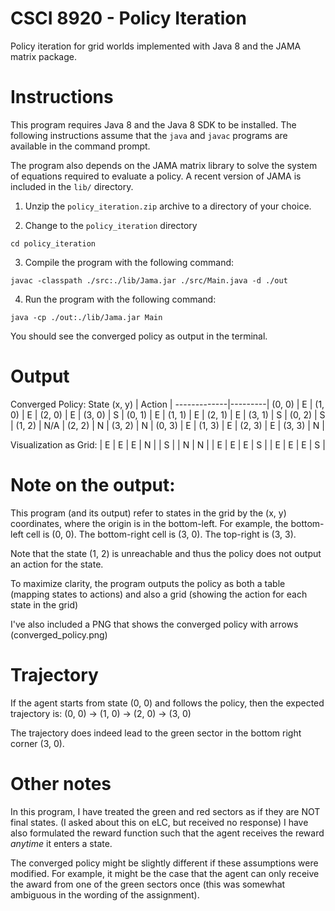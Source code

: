 # CSCI 8920 - Policy Iteration

Policy iteration for grid worlds implemented with Java 8 and the JAMA matrix package.

# Instructions
This program requires Java 8 and the Java 8 SDK to be installed.  The following instructions assume that the `java` and
`javac` programs are available in the command prompt.

The program also depends on the JAMA matrix library to solve the system of equations required to evaluate a policy.  A
recent version of JAMA is included in the `lib/` directory.

1. Unzip the `policy_iteration.zip` archive to a directory of your choice.

2. Change to the `policy_iteration` directory

`cd policy_iteration`

3. Compile the program with the following command:

`javac -classpath ./src:./lib/Jama.jar ./src/Main.java -d ./out`

4. Run the program with the following command:

`java -cp ./out:./lib/Jama.jar Main`

You should see the converged policy as output in the terminal.

# Output

 Converged Policy:
State (x, y) |  Action |
-------------|---------|
      (0, 0) |       E |
      (1, 0) |       E |
      (2, 0) |       E |
      (3, 0) |       S |
      (0, 1) |       E |
      (1, 1) |       E |
      (2, 1) |       E |
      (3, 1) |       S |
      (0, 2) |       S |
      (1, 2) |     N/A |
      (2, 2) |       N |
      (3, 2) |       N |
      (0, 3) |       E |
      (1, 3) |       E |
      (2, 3) |       E |
      (3, 3) |       N |

Visualization as Grid:
| E | E | E | N |
| S |   | N | N |
| E | E | E | S |
| E | E | E | S |


# Note on the output:

This program (and its output) refer to states in the grid by the (x, y) coordinates, where the origin is in the bottom-left.
For example, the bottom-left cell is (0, 0).  The bottom-right cell is (3, 0).  The top-right is (3, 3).

Note that the state (1, 2) is unreachable and thus the policy does not output an action for the state.

To maximize clarity, the program outputs the policy as both a table (mapping states to actions) and also a grid
(showing the action for each state in the grid)

I've also included a PNG that shows the converged policy with arrows (converged_policy.png)

# Trajectory

If the agent starts from state (0, 0) and follows the policy, then the expected trajectory is:
(0, 0) -> (1, 0) -> (2, 0) -> (3, 0)

The trajectory does indeed lead to the green sector in the bottom right corner (3, 0).


# Other notes

In this program, I have treated the green and red sectors as if they are NOT final states.  (I asked about this on eLC,
but received no response)
I have also formulated the reward function such that the agent receives the reward *anytime* it enters a state.

The converged policy might be slightly different if these assumptions were modified.  For example, it might be the case
that the agent can only receive the award from one of the green sectors once (this was somewhat ambiguous in the
wording of the assignment).
